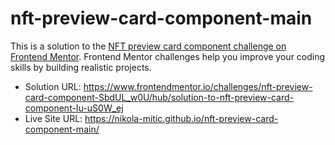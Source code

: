 # nft-preview-card-component-main

This is a solution to the [NFT preview card component challenge on Frontend Mentor](https://www.frontendmentor.io/challenges/nft-preview-card-component-SbdUL_w0U). Frontend Mentor challenges help you improve your coding skills by building realistic projects. 

- Solution URL: https://www.frontendmentor.io/challenges/nft-preview-card-component-SbdUL_w0U/hub/solution-to-nft-preview-card-component-Iu-uS0W_ej
- Live Site URL: https://nikola-mitic.github.io/nft-preview-card-component-main/
